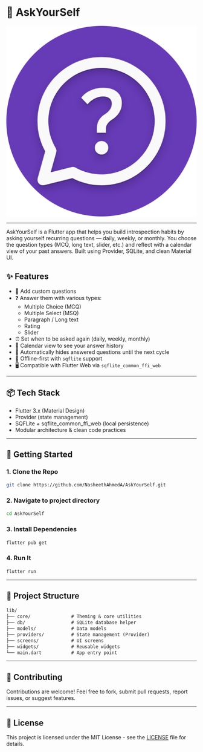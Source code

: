 # 🧠 AskYourSelf

![AskYourSelf Logo](web/icons/Icon-512.png)

---
AskYourSelf is a Flutter app that helps you build introspection habits by asking yourself recurring questions — daily, weekly, or monthly. You choose the question types (MCQ, long text, slider, etc.) and reflect with a calendar view of your past answers. Built using Provider, SQLite, and clean Material UI.

## ✨ Features

- 📝 Add custom questions
- ❓ Answer them with various types:
  - Multiple Choice (MCQ)
  - Multiple Select (MSQ)
  - Paragraph / Long text
  - Rating
  - Slider
- ⏰ Set when to be asked again (daily, weekly, monthly)
- 📆 Calendar view to see your answer history
- 🔁 Automatically hides answered questions until the next cycle
- 💾 Offline-first with `sqflite` support
- 🖥️ Compatible with Flutter Web via `sqflite_common_ffi_web`

---

## 📦 Tech Stack

- Flutter 3.x (Material Design)
- Provider (state management)
- SQFLite + sqflite_common_ffi_web (local persistence)
- Modular architecture & clean code practices

---

## 🚀 Getting Started

### 1. Clone the Repo
```bash
git clone https://github.com/NasheethAhmedA/AskYourSelf.git
````

### 2. Navigate to project directory
```bash
cd AskYourSelf
```

### 3. Install Dependencies

```bash
flutter pub get
```

### 4. Run It

```bash
flutter run
```

---

## 📁 Project Structure

```
lib/
├── core/               # Theming & core utilities
├── db/                 # SQLite database helper
├── models/             # Data models
├── providers/          # State management (Provider)
├── screens/            # UI screens
├── widgets/            # Reusable widgets
└── main.dart           # App entry point
```

---

## 🤝 Contributing

Contributions are welcome! Feel free to fork, submit pull requests, report issues, or suggest features.

---

## 📃 License

This project is licensed under the MIT License - see the [LICENSE](LICENSE) file for details.
